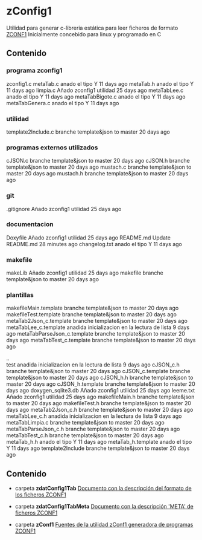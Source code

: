 # zConfig1
Utilidad para generar c-libreria estática para leer ficheros de formato [ZCONF1][TAB_ZCONF1]
Inicialmente concebido para linux y programado en C
## Contenido

### programa zconfig1
zconfig1.c
metaTab.c	anado el tipo Y	11 days ago
metaTab.h	anado el tipo Y	11 days ago
limpia.c	Añado zconfig1 utilidad	25 days ago
metaTabLee.c	anado el tipo Y	11 days ago
metaTabBigote.c	anado el tipo Y	11 days ago
metaTabGenera.c	anado el tipo Y	11 days ago

### utilidad
template2Include.c	branche template&json to master	20 days ago

### programas externos utilizados
cJSON.c	branche template&json to master	20 days ago
cJSON.h	branche template&json to master	20 days ago
mustach.c	branche template&json to master	20 days ago
mustach.h	branche template&json to master	20 days ago

### git
.gitignore	Añado zconfig1 utilidad	25 days ago

### documentacion
Doxyfile	Añado zconfig1 utilidad	25 days ago
README.md	Update README.md	28 minutes ago
changelog.txt	anado el tipo Y	11 days ago

### makefile
makeLib	Añado zconfig1 utilidad	25 days ago
makefile	branche template&json to master	20 days ago

### plantillas
makefileMain.template	branche template&json to master	20 days ago
makefileTest.template	branche template&json to master	20 days ago
metaTab2Json_c.template	branche template&json to master	20 days ago
metaTabLee_c.template	anadida inicializacion en la lectura de lista	9 days ago
metaTabParseJson_c.template	branche template&json to master	20 days ago
metaTabTest_c.template	branche template&json to master	20 days ago


..		
test	anadida inicializacion en la lectura de lista	9 days ago
cJSON_c.h	branche template&json to master	20 days ago
cJSON_c.template	branche template&json to master	20 days ago
cJSON_h.h	branche template&json to master	20 days ago
cJSON_h.template	branche template&json to master	20 days ago
doxygen_sqlite3.db	Añado zconfig1 utilidad	25 days ago
leeme.txt	Añado zconfig1 utilidad	25 days ago
makefileMain.h	branche template&json to master	20 days ago
makefileTest.h	branche template&json to master	20 days ago
metaTab2Json_c.h	branche template&json to master	20 days ago
metaTabLee_c.h	anadida inicializacion en la lectura de lista	9 days ago
metaTabLimpia.c	branche template&json to master	20 days ago
metaTabParseJson_c.h	branche template&json to master	20 days ago
metaTabTest_c.h	branche template&json to master	20 days ago
metaTab_h.h	anado el tipo Y	11 days ago
metaTab_h.template	anado el tipo Y	11 days ago
template2Include	branche template&json to master	20 days ago



## Contenido
* carpeta **zdatConfig1Tab** 
[Documento con la descripción del formato de los ficheros ZCONF1][TAB_ZCONF1]

* carpeta **zdatConfig1TabMeta** 
[Documento con la descripción 'META' de ficheros ZCONF1][META_ZCONF1]

* carpeta **zConf1** 
[Fuentes de la utilidad zConf1 generadora de programas ZCONF1][ZCONF1]



[TAB_ZCONF1]: ../zdatConfig1Tab/readme.md "Descripción del formato de ficheros ZCONF1"
[META_ZCONF1]: ../zdatConfig1TabMeta/readme.md "Descripción del formato de ficheros META_ZCONF1"
[ZCONF1]: README.md "Fuentes en C para la generación de programas de manejo de ficheros ZCONF1"
